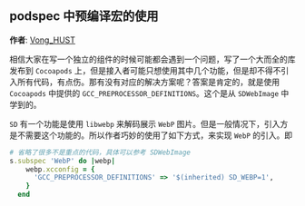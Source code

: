 ## podspec 中预编译宏的使用

**作者**: [Vong_HUST](https://weibo.com/VongLo)

相信大家在写一个独立的组件的时候可能都会遇到一个问题，写了一个大而全的库发布到 `Cocoapods` 上，但是接入者可能只想使用其中几个功能，但是却不得不引入所有代码，有点伤。那有没有对应的解决方案呢？答案是肯定的，就是使用 `Cocoapods` 中提供的 `GCC_PREPROCESSOR_DEFINITIONS`。这个是从 `SDWebImage` 中学到的。

`SD` 有一个功能是使用 `libwebp` 来解码展示 `WebP` 图片。但是一般情况下，引入方是不需要这个功能的。所以作者巧妙的使用了如下方式，来实现 `WebP` 的引入。即

```ruby
# 省略了很多不是重点的代码，具体可以参考 SDWebImage
s.subspec 'WebP' do |webp|
    webp.xcconfig = { 
      'GCC_PREPROCESSOR_DEFINITIONS' => '$(inherited) SD_WEBP=1',
    }
  end
```

